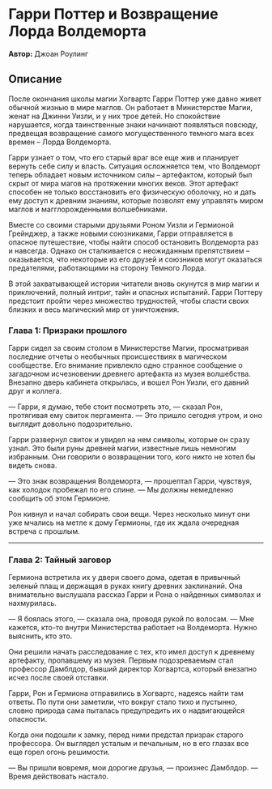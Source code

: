 # Гарри Поттер и Возвращение Лорда Волдеморта

**Автор:** Джоан Роулинг

## Описание

После окончания школы магии Хогвартс Гарри Поттер уже давно живет обычной жизнью в мире маглов. Он работает в
Министерстве Магии, женат на Джинни Уизли, и у них трое детей. Но спокойствие нарушается, когда таинственные знаки
начинают появляться повсюду, предвещая возвращение самого могущественного темного мага всех времен – Лорда Волдеморта.

Гарри узнает о том, что его старый враг все еще жив и планирует вернуть себе силу и власть. Ситуация осложняется тем,
что Волдеморт теперь обладает новым источником силы – артефактом, который был скрыт от мира магов на протяжении многих
веков. Этот артефакт способен не только восстановить его физическую оболочку, но и дать ему доступ к древним знаниям,
которые позволят ему управлять миром маглов и магглорожденными волшебниками.

Вместе со своими старыми друзьями Роном Уизли и Гермионой Грейнджер, а также новыми союзниками, Гарри отправляется в
опасное путешествие, чтобы найти способ остановить Волдеморта раз и навсегда. Однако он сталкивается с неожиданным
препятствием – оказывается, что некоторые из его друзей и союзников могут оказаться предателями, работающими на сторону
Темного Лорда.

В этой захватывающей истории читатели вновь окунутся в мир магии и приключений, полный интриг, тайн и опасных испытаний.
Гарри Поттеру предстоит пройти через множество трудностей, чтобы спасти своих близких и весь магический мир от
уничтожения.

### Глава 1: Призраки прошлого

Гарри сидел за своим столом в Министерстве Магии, просматривая последние отчеты о необычных происшествиях в магическом
сообществе. Его внимание привлекло одно странное сообщение о загадочном исчезновении древнего артефакта из музея
волшебства. Внезапно дверь кабинета открылась, и вошел Рон Уизли, его давний друг и коллега.

— Гарри, я думаю, тебе стоит посмотреть это, — сказал Рон, протягивая ему свиток пергамента. — Это пришло сегодня утром,
и оно выглядит довольно подозрительно.

Гарри развернул свиток и увидел на нем символы, которые он сразу узнал. Это были руны древней магии, известные лишь
немногим избранным. Они говорили о возвращении того, кого никто не хотел бы видеть снова.

— Это знак возвращения Волдеморта, — прошептал Гарри, чувствуя, как холодок пробежал по его спине. — Мы должны
немедленно сообщить об этом Гермионе.

Рон кивнул и начал собирать свои вещи. Через несколько минут они уже мчались на метле к дому Гермионы, где их ждала
очередная встреча с прошлым.

---

### Глава 2: Тайный заговор

Гермиона встретила их у двери своего дома, одетая в привычный зеленый плащ и держащая в руках книгу древних заклинаний.
Она внимательно выслушала рассказ Гарри и Рона о найденных символах и нахмурилась.

— Я боялась этого, — сказала она, проводя рукой по волосам. — Мне кажется, кто-то внутри Министерства работает на
Волдеморта. Нужно выяснить, кто это.

Они решили начать расследование с тех, кто имел доступ к древнему артефакту, пропавшему из музея. Первым подозреваемым
стал профессор Дамблдор, бывший директор Хогвартса, который внезапно исчез после своей отставки.

Гарри, Рон и Гермиона отправились в Хогвартс, надеясь найти там ответы. По пути они заметили, что вокруг стало тихо и
пустынно, словно природа сама пыталась предупредить их о надвигающейся опасности.

Когда они подошли к замку, перед ними предстал призрак старого профессора. Он выглядел усталым и печальным, но в его
глазах все еще горел огонь решимости.

— Вы пришли вовремя, мои дорогие друзья, — произнес Дамблдор. — Время действовать настало.